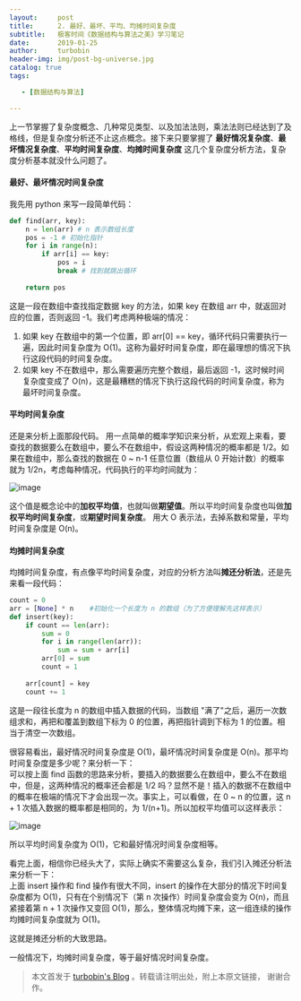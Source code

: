 ```yaml
---
layout:     post
title:      2. 最好、最坏、平均、均摊时间复杂度
subtitle:   极客时间《数据结构与算法之美》学习笔记
date:       2019-01-25
author:     turbobin
header-img: img/post-bg-universe.jpg
catalog: true
tags:

   - [数据结构与算法]

---
```

上一节掌握了复杂度概念、几种常见类型、以及加法法则，乘法法则已经达到了及格线，但是复杂度分析还不止这点概念。接下来只要掌握了 **最好情况复杂度**、**最坏情况复杂度**、**平均时间复杂度**、**均摊时间复杂度** 这几个复杂度分析方法，复杂度分析基本就没什么问题了。

#### 最好、最坏情况时间复杂度
我先用 python 来写一段简单代码：
```python
def find(arr, key):
    n = len(arr) # n 表示数组长度
    pos = -1 # 初始化指针
    for i in range(n):
        if arr[i] == key:
            pos = i
            break # 找到就跳出循环
            
    return pos
```
这是一段在数组中查找指定数据 key 的方法，如果 key 在数组 arr 中，就返回对应的位置，否则返回 -1。我们考虑两种极端的情况：  
1. 如果 key 在数组中的第一个位置，即 arr[0] == key，循环代码只需要执行一遍，因此时间复杂度为 O(1)。这称为最好时间复杂度，即在最理想的情况下执行这段代码的时间复杂度。
2. 如果 key 不在数组中，那么需要遍历完整个数组，最后返回 -1，这时候时间复杂度变成了 O(n)，这是最糟糕的情况下执行这段代码的时间复杂度，称为最坏时间复杂度。

#### 平均时间复杂度
还是来分析上面那段代码。
用一点简单的概率学知识来分析，从宏观上来看，要查找的数据要么在数组中，要么不在数组中，假设这两种情况的概率都是 1/2。如果在数组中，那么查找的数据在 0 ~ n-1 任意位置（数组从 0 开始计数）的概率就为 1/2n，考虑每种情况，代码执行的平均时间就为：

![image](https://static001.geekbang.org/resource/image/36/7f/36c0aabdac69032f8a43368f5e90c67f.jpg)

这个值是概念论中的**加权平均值**，也就叫做**期望值**。所以平均时间复杂度也叫做**加权平均时间复杂度**，或**期望时间复杂度**。
用大 O 表示法，去掉系数和常量，平均时间复杂度是 O(n)。

#### 均摊时间复杂度

均摊时间复杂度，有点像平均时间复杂度，对应的分析方法叫**摊还分析法**，还是先来看一段代码：
```python
count = 0
arr = [None] * n    #初始化一个长度为 n 的数组（为了方便理解先这样表示）
def insert(key):
    if count == len(arr):
        sum = 0 
        for i in range(len(arr)):
            sum = sum + arr[i]
        arr[0] = sum
        count = 1
    
    arr[count] = key
    count += 1
```
这是一段往长度为 n 的数组中插入数据的代码，当数组 "满了"之后，遍历一次数组求和，再把和覆盖到数组下标为 0 的位置，再把指针调到下标为 1 的位置。相当于清空一次数组。

很容易看出，最好情况时间复杂度是 O(1)，最坏情况时间复杂度是 O(n)。那平均时间复杂度是多少呢？来分析一下：  
可以按上面 find 函数的思路来分析，要插入的数据要么在数组中，要么不在数组中，但是，这两种情况的概率还会都是 1/2 吗？显然不是！插入的数据不在数组中的概率在极端的情况下才会出现一次。事实上，可以看做，在 0 ~ n 的位置，这 n + 1 次插入数据的概率都是相同的，为 1/(n+1)。所以加权平均值可以这样表示：

![image](https://static001.geekbang.org/resource/image/6d/ed/6df62366a60336d9de3bc34f488d8bed.jpg)

所以平均时间复杂度为 O(1)，它和最好情况时间复杂度相等。

看完上面，相信你已经头大了，实际上确实不需要这么复杂，我们引入摊还分析法来分析一下：  
上面 insert 操作和 find 操作有很大不同，insert 的操作在大部分的情况下时间复杂度都为 O(1)，只有在个别情况下（第 n 次操作）时间复杂度会变为 O(n)，而且紧接着第 n + 1 次操作又变回 O(1)，那么，整体情况均摊下来，这一组连续的操作均摊时间复杂度就为 O(1)。

这就是摊还分析的大致思路。


一般情况下，均摊时间复杂度，等于最好情况时间复杂度。



> 本文首发于 [turbobin's Blog](https://turbobin.github.io/) 。转载请注明出处，附上本原文链接， 谢谢合作。